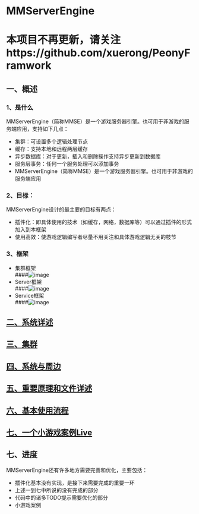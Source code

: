MMServerEngine
======================================================================================================
本项目不再更新，请关注https://github.com/xuerong/PeonyFramwork
=======
## 一、概述 
### 1、是什么 
MMServerEngine（简称MMSE）是一个游戏服务器引擎。也可用于非游戏的服务端应用，支持如下几点：
* 集群：可设置多个逻辑处理节点
* 缓存：支持本地和远程两层缓存
* 异步数据库：对于更新，插入和删除操作支持异步更新到数据库
* 服务层事务：任何一个服务处理可以添加事务
* MMServerEngine（简称MMSE）是一个游戏服务器引擎。也可用于非游戏的服务端应用
 
### 2、目标： 
MMServerEngine设计的最主要的目标有两点：
* 插件化：即具体使用的技术（如缓存，网络，数据库等）可以通过插件的形式加入到本框架
* 使用高效：使游戏逻辑编写者尽量不用关注和具体游戏逻辑无关的枝节

### 3、框架  
* 集群框架  
####![image](https://github.com/wangxianglong3/MMServerEngine/tree/master/resource/sys.png)  
* Server框架  
####![image](https://github.com/wangxianglong3/MMServerEngine/tree/master/resource/server.png)  
* Service框架  
####![image](https://github.com/wangxianglong3/MMServerEngine/tree/master/resource/service.png)  

## [二、系统详述](https://github.com/wangxianglong3/MMServerEngine/tree/master/resource/sysDetail.md) 
## [三、集群](https://github.com/wangxianglong3/MMServerEngine/tree/master/resource/cluster.md) 
## [四、系统与周边](https://github.com/wangxianglong3/MMServerEngine/tree/master/resource/around.md) 
## [五、重要原理和文件详述](https://github.com/wangxianglong3/MMServerEngine/tree/master/resource/mainTheory.md) 
## [六、基本使用流程](https://github.com/wangxianglong3/MMServerEngine/tree/master/resource/baseUse.md) 
## [七、一个小游戏案例Live](https://github.com/wangxianglong3/MMServerEngine/tree/master/resource/live.md) 

## 七、进度 
MMServerEngine还有许多地方需要完善和优化，主要包括：
* 插件化基本没有实现，是接下来需要完成的重要一环
* 上述一到七中所说的没有完成的部分
* 代码中的诸多TODO提示需要优化的部分
* 小游戏案例
